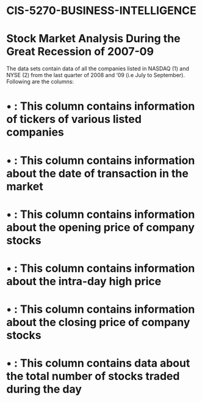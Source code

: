 # CIS-5270-BUSINESS-INTELLIGENCE
# Stock Market Analysis During the Great Recession of 2007-09


The data sets contain data of all the companies listed in NASDAQ (1) and NYSE (2) from the last quarter of 2008 and ‘09 (i.e July to September). Following are the columns: 
# •	<ticker> : This column contains information of tickers of various listed companies
# •	<date> : This column contains information about the date of transaction in the market
# •	<open> : This column contains information about the opening price of company stocks
# •	<high> : This column contains information about the intra-day high price
# •	<close> : This column contains information about the closing price of company stocks
# •	<vol> : This column contains data about the total number of stocks traded during the day

